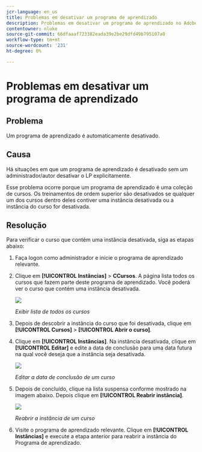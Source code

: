 ```yaml
---
jcr-language: en_us
title: Problemas em desativar um programa de aprendizado
description: Problemas em desativar um programa de aprendizado no Adobe Learning Manager
contentowner: nluke
source-git-commit: 66dfaaaf723382eada39e2be29dfd49b795107a0
workflow-type: tm+mt
source-wordcount: '231'
ht-degree: 0%

---
```




# Problemas em desativar um programa de aprendizado

## Problema

Um programa de aprendizado é automaticamente desativado.

## Causa

Há situações em que um programa de aprendizado é desativado sem um administrador/autor desativar o LP explicitamente.

Esse problema ocorre porque um programa de aprendizado é uma coleção de cursos. Os treinamentos de ordem superior são desativados se qualquer um dos cursos dentro deles contiver uma instância desativada ou a instância do curso for desativada.

## Resolução

Para verificar o curso que contém uma instância desativada, siga as etapas abaixo:

1. Faça logon como administrador e inicie o programa de aprendizado relevante.

1. Clique em **[!UICONTROL Instâncias]** > **CCursos**. A página lista todos os cursos que fazem parte deste programa de aprendizado. Você poderá ver o curso que contém uma instância desativada.

   ![](assets/retired-instance.png)

   *Exibir lista de todos os cursos*

1. Depois de descobrir a instância do curso que foi desativada, clique em **[!UICONTROL Cursos]** > **[!UICONTROL Abrir o curso]**.

1. Clique em **[!UICONTROL Instâncias]**. Na instância desativada, clique em **[!UICONTROL Editar]** e edite a data de conclusão para uma data futura na qual você deseja que a instância seja desativada.

   ![](assets/completion-date.png)

   *Editar a data de conclusão de um curso*

1. Depois de concluído, clique na lista suspensa conforme mostrado na imagem abaixo. Depois clique em **[!UICONTROL Reabrir instância]**.

   ![](assets/re-open-instance.png)

   *Reabrir a instância de um curso*

1. Visite o programa de aprendizado relevante. Clique em **[!UICONTROL Instâncias]** e execute a etapa anterior para reabrir a instância do Programa de aprendizado.
